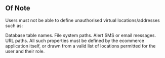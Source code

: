 ## Of Note

Users must not be able to define unauthorised virtual locations/addresses such as:

Database table names.
File system paths.
Alert SMS or email messages.
URL paths.
All such properties must be defined by the ecommerce application itself, or drawn from a valid list of locations permitted for the user and their role.
